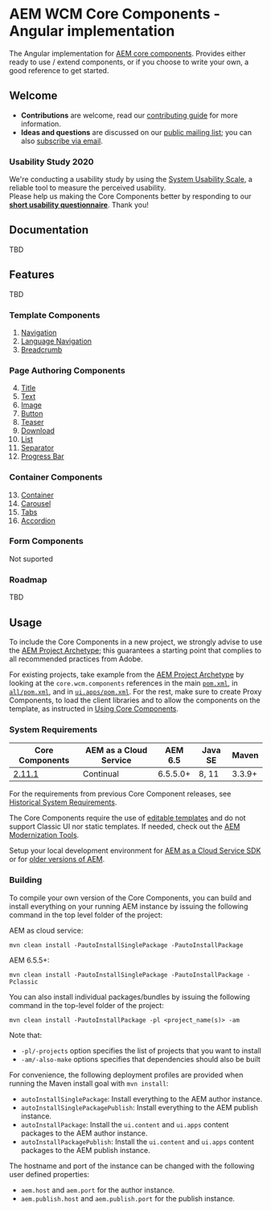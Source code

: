# AEM WCM Core Components - Angular implementation

The Angular implementation for [AEM core components](https://github.com/adobe/aem-core-wcm-components). 
Provides either ready to use / extend components, or if you choose to write your own, a good reference to get started.



## Welcome

* **Contributions** are welcome, read our [contributing guide](CONTRIBUTING.md) for more information.
* **Ideas and questions** are discussed on our [public mailing list](https://groups.google.com/forum/#!forum/aem-core-components-dev); you can also [subscribe via email](mailto:aem-core-components-dev+subscribe@googlegroups.com).

### Usability Study 2020

We're conducting a usability study by using the [System Usability Scale](https://measuringu.com/sus/), a reliable tool to measure the perceived usability.  
Please help us making the Core Components better by responding to our **[short usability questionnaire](https://s2.userzoom.com/m/MSBDNTc1MlMxMDk1)**. Thank you!

## Documentation

TBD

## Features

TBD

### Template Components

1. [Navigation](content/src/content/jcr_root/apps/core/wcm/components/navigation/v1/navigation)
2. [Language Navigation](content/src/content/jcr_root/apps/core/wcm/components/languagenavigation/v1/languagenavigation)
3. [Breadcrumb](content/src/content/jcr_root/apps/core/wcm/components/breadcrumb/v2/breadcrumb)

### Page Authoring Components

4. [Title](content/src/content/jcr_root/apps/core/wcm/components/title/v2/title)
5. [Text](content/src/content/jcr_root/apps/core/wcm/components/text/v2/text)
6. [Image](content/src/content/jcr_root/apps/core/wcm/components/image/v2/image)
7. [Button](content/src/content/jcr_root/apps/core/wcm/components/button/v1/button)
8. [Teaser](content/src/content/jcr_root/apps/core/wcm/components/teaser/v1/teaser)
9. [Download](content/src/content/jcr_root/apps/core/wcm/components/download/v1/download)
10. [List](content/src/content/jcr_root/apps/core/wcm/components/list/v2/list)
11. [Separator](content/src/content/jcr_root/apps/core/wcm/components/separator/v1/separator)
12. [Progress Bar](content/src/content/jcr_root/apps/core/wcm/components/progressbar/v1/progressbar)

### Container Components

13. [Container](content/src/content/jcr_root/apps/core/wcm/components/container/v1/container)
14. [Carousel](content/src/content/jcr_root/apps/core/wcm/components/carousel/v1/carousel)
15. [Tabs](content/src/content/jcr_root/apps/core/wcm/components/tabs/v1/tabs)
16. [Accordion](content/src/content/jcr_root/apps/core/wcm/components/accordion/v1/accordion)

### Form Components

Not suported

### Roadmap

TBD

## Usage

To include the Core Components in a new project, we strongly advise to use the [AEM Project Archetype](https://github.com/adobe/aem-project-archetype); this guarantees a starting point that complies to all recommended practices from Adobe.

For existing projects, take example from the [AEM Project Archetype](https://github.com/adobe/aem-project-archetype) by looking at the `core.wcm.components` references in the main [`pom.xml`](https://github.com/adobe/aem-project-archetype/blob/master/src/main/archetype/pom.xml), in [`all/pom.xml`](https://github.com/adobe/aem-project-archetype/blob/master/src/main/archetype/all/pom.xml), and in [`ui.apps/pom.xml`](https://github.com/adobe/aem-project-archetype/blob/master/src/main/archetype/ui.apps/pom.xml). For the rest, make sure to create Proxy Components, to load the client libraries and to allow the components on the template, as instructed in [Using Core Components](https://docs.adobe.com/content/help/en/experience-manager-core-components/using/get-started/using.html).

### System Requirements

Core Components | AEM as a Cloud Service | AEM 6.5 | Java SE | Maven
----------------|------------------------|---------|---------|---------
[2.11.1](https://github.com/adobe/aem-core-wcm-components/releases/tag/core.wcm.components.reactor-2.11.1) | Continual | 6.5.5.0+ | 8, 11 | 3.3.9+

For the requirements from previous Core Component releases, see [Historical System Requirements](VERSIONS.md).

The Core Components require the use of [editable templates](https://docs.adobe.com/content/help/en/experience-manager-learn/sites/page-authoring/template-editor-feature-video-use.html) and do not support Classic UI nor static templates. If needed, check out the [AEM Modernization Tools](https://opensource.adobe.com/aem-modernize-tools/pages/tools.html).

Setup your local development environment for [AEM as a Cloud Service SDK](https://docs.adobe.com/content/help/en/experience-manager-learn/cloud-service/local-development-environment-set-up/overview.html) or for [older versions of AEM](https://docs.adobe.com/content/help/en/experience-manager-learn/foundation/development/set-up-a-local-aem-development-environment.html).

### Building

To compile your own version of the Core Components, you can build and install everything on your running AEM instance by issuing the following command in the top level folder of the project:

AEM as cloud service:

    mvn clean install -PautoInstallSinglePackage -PautoInstallPackage
    
AEM 6.5.5+:

    mvn clean install -PautoInstallSinglePackage -PautoInstallPackage -Pclassic

You can also install individual packages/bundles by issuing the following command in the top-level folder of the project:

    mvn clean install -PautoInstallPackage -pl <project_name(s)> -am

Note that:
* `-pl/-projects` option specifies the list of projects that you want to install
* `-am/-also-make` options specifies that dependencies should also be built

For convenience, the following deployment profiles are provided when running the Maven install goal with `mvn install`:
* `autoInstallSinglePackage`: Install everything to the AEM author instance.
* `autoInstallSinglePackagePublish`: Install everything to the AEM publish instance.
* `autoInstallPackage`: Install the `ui.content` and `ui.apps` content packages to the AEM author instance.
* `autoInstallPackagePublish`: Install the `ui.content` and `ui.apps` content packages to the  AEM publish instance.

The hostname and port of the instance can be changed with the following user defined properties:
* `aem.host` and `aem.port` for the author instance.
* `aem.publish.host` and `aem.publish.port` for the publish instance.

